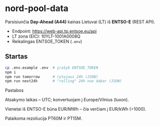 # nord-pool-data

Parsisiunčia **Day-Ahead (A44)** kainas Lietuvai (LT) iš **ENTSO-E** (REST API).
- Endpoint: https://web-api.tp.entsoe.eu/api
- LT zona (EIC): 10YLT-1001A0008Q
- Reikalingas ENTSOE_TOKEN (`.env`)

## Startas
```bash
cp .env.example .env  # įrašyk ENTSOE_TOKEN
npm i
npm run tomorrow      # rytojaus 24h (JSON)
npm run next24h       # "rolling" 24h nuo dabar (JSON)
```


Pastabos

Atsakymo laikas – UTC; konvertuojam į Europe/Vilnius (luxon).

Vienetai iš ENTSO-E būna EUR/MWh – čia verčiam į EUR/kWh (÷1000).

Palaikoma rezoliucija PT60M ir PT15M.
